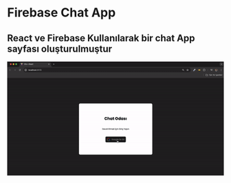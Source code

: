 <h1> Firebase Chat App</h1>
<h2> React ve Firebase Kullanılarak bir chat App sayfası oluşturulmuştur</h2>

<img src="firebase-chat.gif"/>
